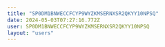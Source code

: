 ```yaml
---
title: "SP0DM1BNWECCFCYP9WYZKMSERNXSR2QKYY10NPSQ"
date: 2024-05-03T07:27:16.772Z
user: SP0DM1BNWECCFCYP9WYZKMSERNXSR2QKYY10NPSQ
layout: "users"
---
```

    